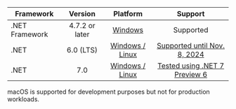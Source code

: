 | Framework | Version | Platform | Support |
|------------------|:-------:|:--------:|:-------:|
| .NET Framework | 4.7.2 or later | [Windows](https://docs.microsoft.com/en-us/dotnet/framework/migration-guide/versions-and-dependencies) | Supported |
| .NET | 6.0 (LTS) | [Windows / Linux](https://github.com/dotnet/core/blob/main/release-notes/6.0/supported-os.md) | [Supported until Nov. 8, 2024](https://dotnet.microsoft.com/en-us/platform/support/policy/dotnet-core)  |
| .NET | 7.0 | [Windows / Linux](https://github.com/dotnet/core/blob/main/release-notes/6.0/supported-os.md)  | [Tested using .NET 7 Preview 6](https://discuss.particular.net/t/nservicebus-for-net-7-preview/3087)| 

macOS is supported for development purposes but not for production workloads.
